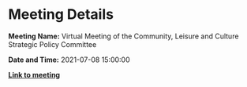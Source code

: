 # Meeting Details

**Meeting Name:** Virtual Meeting of the Community, Leisure and Culture Strategic Policy Committee

**Date and Time:** 2021-07-08 15:00:00

**<a href="https://www.limerick.ie/council/whats-on/meeting-community-leisure-and-culture-strategic-policy-committee-8" target="_blank">Link to meeting</a>**
